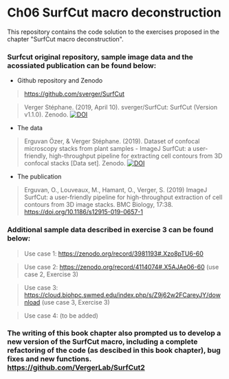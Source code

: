 
# Ch06 SurfCut macro deconstruction
This repository contains the code solution to the exercises proposed in the chapter "SurfCut macro deconstruction".

### Surfcut original repository, sample image data and the acossiated publication can be found below:

- Github repository and Zenodo
> https://github.com/sverger/SurfCut

> Verger Stéphane. (2019, April 10). sverger/SurfCut: SurfCut (Version v1.1.0). Zenodo.
[![DOI](https://zenodo.org/badge/DOI/10.5281/zenodo.2635737.svg)](https://doi.org/10.5281/zenodo.2635737)

- The data
> Erguvan Özer, & Verger Stéphane. (2019). Dataset of confocal microscopy stacks from plant samples - ImageJ SurfCut: a user-friendly, high-throughput pipeline for extracting cell contours from 3D confocal stacks [Data set]. Zenodo. 
[![DOI](https://zenodo.org/badge/DOI/10.5281/zenodo.2577053.svg)](https://doi.org/10.5281/zenodo.2577053)


- The publication
> Erguvan, O., Louveaux, M., Hamant, O., Verger, S. (2019) ImageJ SurfCut: a user-friendly pipeline for high-throughput extraction of cell contours from 3D image stacks. BMC Biology, 17:38. https://doi.org/10.1186/s12915-019-0657-1 

### Additional sample data described in exercise 3 can be found below:
> Use case 1: https://zenodo.org/record/3981193#.Xzo8pTU6-60 

> Use case 2: https://zenodo.org/record/4114074#.X5AJAe06-60 (use case 2, Exercise 3)

> Use case 3: https://cloud.biohpc.swmed.edu/index.php/s/Z9j62w2FCareyJY/download (use case 3, Exercise 3)

> Use case 4: (to be added)


### The writing of this book chapter also prompted us to develop a new version of the SurfCut macro, including a complete refactoring of the code (as descibed in this book chapter), bug fixes and new functions. https://github.com/VergerLab/SurfCut2 
